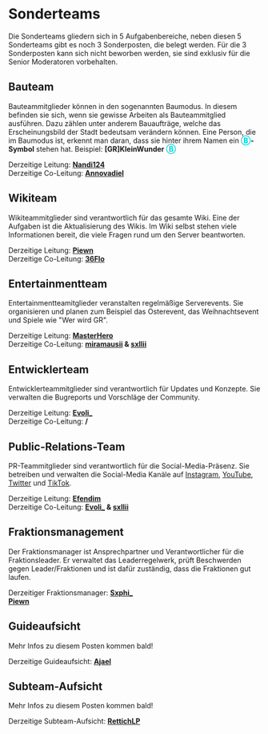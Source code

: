 # Sonderteams

Die Sonderteams gliedern sich in 5 Aufgabenbereiche, neben diesen 5 Sonderteams gibt es noch 3 Sonderposten, die belegt werden. Für die 3 Sonderposten kann sich nicht beworben werden, sie sind exklusiv für die Senior Moderatoren vorbehalten.

## Bauteam

Bauteammitglieder können in den sogenannten Baumodus. In diesem befinden sie sich, wenn sie gewisse Arbeiten als Bauteammitglied ausführen. Dazu zählen unter anderem Bauaufträge, welche das Erscheinungsbild der Stadt bedeutsam verändern können. Eine Person, die im Baumodus ist, erkennt man daran, dass sie hinter ihrem Namen ein <a style="font-weight: bold; color: darkturquoise;">Ⓑ</a>**-Symbol** stehen hat. Beispiel: **[GR]KleinWunder** <a style="font-weight: bold; color: darkturquoise;">Ⓑ</a>

Derzeitige Leitung: **[Nandi124](https://germanrp.eu/index.php?user/431-nandi124/)**<br>
Derzeitige Co-Leitung: **[Annovadiel](https://germanrp.eu/index.php?user/114-annovadiel/)**


## Wikiteam

Wikiteammitglieder sind verantwortlich für das gesamte Wiki. Eine der Aufgaben ist die Aktualisierung des Wikis. Im Wiki selbst stehen viele Informationen bereit, die viele Fragen rund um den Server beantworten.

Derzeitige Leitung: **[Piewn](https://germanrp.eu/index.php?user/120-gr-piewn)**<br>
Derzeitige Co-Leitung: **[36Flo](https://germanrp.eu/index.php?user/167-36flo/)**


## Entertainmentteam

Entertainmentteamitglieder veranstalten regelmäßige Serverevents. Sie organisieren und planen zum Beispiel das Osterevent, das Weihnachtsevent und Spiele wie "Wer wird GR".

Derzeitige Leitung: **[MasterHero](https://germanrp.eu/index.php?user/42-gr-masterhero/)**<br>
Derzeitige Co-Leitung: **[miramausii](https://germanrp.eu/index.php?user/1483-miramausii/) & [sxllii](https://germanrp.eu/index.php?user/37-sxllii/)**


## Entwicklerteam

Entwicklerteammitglieder sind verantwortlich für Updates und Konzepte. Sie verwalten die Bugreports und Vorschläge der Community.

Derzeitige Leitung: **[Evoli_](https://germanrp.eu/index.php?user/37-gr-evoli/)**<br>
Derzeitige Co-Leitung: **/**


## Public-Relations-Team

PR-Teammitglieder sind verantwortlich für die Social-Media-Präsenz. Sie betreiben und verwalten die Social-Media Kanäle auf [Instagram](https://www.instagram.com/germanrp.pr/), [YouTube](https://www.youtube.com/@germanrpreallifeeconomyrol4257), [Twitter](https://twitter.com/GermanRP3) und [TikTok](https://www.tiktok.com/@germanrp.pr?is_from_webapp=1&sender_device=pc).

Derzeitige Leitung: **[Efendim](https://germanrp.eu/index.php?user/292-gr-efendim/)**<br>
Derzeitige Co-Leitung: **[Evoli_](https://germanrp.eu/index.php?user/37-gr-evoli/) & [sxllii](https://germanrp.eu/index.php?user/37-sxllii/)**

## Fraktionsmanagement

Der Fraktionsmanager ist Ansprechpartner und Verantwortlicher für die Fraktionsleader. Er verwaltet das Leaderregelwerk, prüft Beschwerden gegen Leader/Fraktionen und ist dafür zuständig, dass die Fraktionen gut laufen.

Derzeitiger Fraktionsmanager:
**[Sxphi_](https://germanrp.eu/index.php?user/605-gr-sxphi/)**<br>
**[Piewn](https://germanrp.eu/index.php?user/120-gr-piewn)** <br>

## Guideaufsicht

Mehr Infos zu diesem Posten kommen bald!

Derzeitige Guideaufsicht:
**[Ajael](https://germanrp.eu/index.php?user/3-gr-ajael)**<br>

## Subteam-Aufsicht

Mehr Infos zu diesem Posten kommen bald!

Derzeitige Subteam-Aufsicht:
**[RettichLP](https://germanrp.eu/index.php?user/1854-gr-rettichlp/)**<br>
